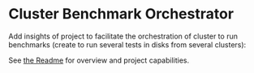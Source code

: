 # Cluster Benchmark Orchestrator

Add insights of project to facilitate the orchestration of cluster to run benchmarks (create to run several tests in disks from several clusters):

See [the Readme](https://github.com/mtulio/openshift-benchmark-orchestrator) for overview and project capabilities.


